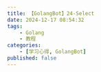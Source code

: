 ```yaml
---
title: 【GolangBot】24-Select
date: 2024-12-17 08:54:32
tags: 
    - Golang
    - 教程
categories:
    - [学习心得, GolangBot]
published: false
---
```

